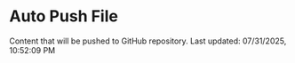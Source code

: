 # Auto Push File

Content that will be pushed to GitHub repository.
Last updated: 07/31/2025, 10:52:09 PM